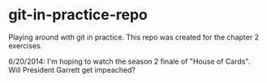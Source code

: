 git-in-practice-repo
====================

Playing around with git in practice. This repo was created for the chapter 2 exercises.

6/20/2014: I'm hoping to watch the season 2 finale of "House of Cards". Will President Garrett get impeached?
